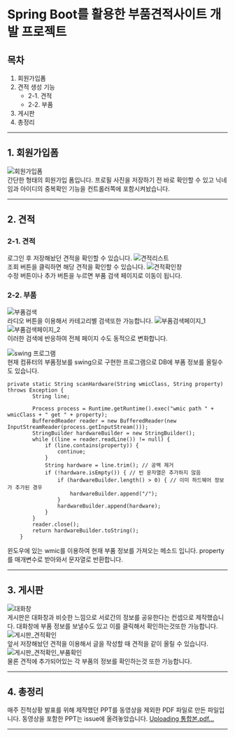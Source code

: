 # Spring Boot를 활용한 부품견적사이트 개발 프로젝트

## 목차<br>

1. 회원가입폼
2. 견적 생성 기능
   * 2-1. 견적
   * 2-2. 부품
3. 게시판
4. 총정리

---
 
## 1. 회원가입폼

![회원가입폼](https://github.com/FireChicks/PAB/assets/113798364/4e021f58-fc92-4893-9aa0-ff2db2fcbb76)<br>
간단한 형태의 회원가입 폼입니다. 프로필 사진을 저장하기 전 바로 확인할 수 있고 닉네임과 아이디의 중복확인 기능을 컨트롤러쪽에 포함시켜놨습니다.

---
 
## 2. 견적 
### 2-1. 견적
로그인 후 저장해놨던 견적을 확인할 수 있습니다.
![견적리스트](https://github.com/FireChicks/PAB/assets/113798364/6f6ced75-5ea7-4f81-8bc1-7bbbb97976ac)<br>
조회 버튼을 클릭하면 해당 견적을 확인할 수 있습니다.
![견적확인창](https://github.com/FireChicks/PAB/assets/113798364/3b19cf85-08ed-4dfa-a4e3-26960db1cf7a)<br>
수정 버튼이나 추가 버튼을 누르면 부품 검색 페이지로 이동이 됩니다.

### 2-2. 부품 
![부품검색](https://github.com/FireChicks/PAB/assets/113798364/5f1f36e0-1204-4cb4-882e-88b3970c5b8c)<br>
라디오 버튼을 이용해서 카테고리별 검색또한 가능합니다.
![부품검색페이지_1](https://github.com/FireChicks/PAB/assets/113798364/78c06c63-1c08-4d11-815e-b9fed140d5a6)![부품검색페이지_2](https://github.com/FireChicks/PAB/assets/113798364/b91bfd3d-a83c-41a0-832c-c56aadbf9e0e)<br>
이러한 검색에 반응하여 전체 페이지 수도 동적으로 변화합니다.

![swing 프로그램](https://github.com/FireChicks/PAB/assets/113798364/4a57cf36-ea5e-400c-913b-4aad2d8ecee2)<br>
현재 컴퓨터의 부품정보를 swing으로 구현한 프로그램으로 DB에 부품 정보를 올릴수도 있습니다.<br>

```
private static String scanHardware(String wmicClass, String property) throws Exception {
        String line;

        Process process = Runtime.getRuntime().exec("wmic path " + wmicClass + " get " + property);
        BufferedReader reader = new BufferedReader(new InputStreamReader(process.getInputStream()));
        StringBuilder hardwareBuilder = new StringBuilder();
        while ((line = reader.readLine()) != null) {
            if (line.contains(property)) {
                continue;
            }
            String hardware = line.trim(); // 공백 제거
            if (!hardware.isEmpty()) { // 빈 문자열은 추가하지 않음
                if (hardwareBuilder.length() > 0) { // 이미 하드웨어 정보가 추가된 경우
                    hardwareBuilder.append("/");
                }
                hardwareBuilder.append(hardware);
            }
        }
        reader.close();            
        return hardwareBuilder.toString();
    }
```
윈도우에 있는 wmic를 이용하여 현재 부품 정보를 가져오는 메소드 입니다. property를 매개변수로 받아와서 문자열로 반환합니다.

---
 
## 3. 게시판 
![대화창](https://github.com/FireChicks/PAB/assets/113798364/ea20c171-9c3f-4465-8019-d75970735440)<br>
게시판은 대화창과 비슷한 느낌으로 서로간의 정보를 공유한다는 컨셉으로 제작했습니다. 대화창에 부품 정보를 보낼수도 있고 이를 클릭해서 확인하는것또한 가능합니다.
![게시판_견적확인](https://github.com/FireChicks/PAB/assets/113798364/6d23dac5-af06-44d7-8980-571a5723336a)<br>
앞서 저장해놨던 견적을 이용해서 글을 작성할 때 견적을 같이 올릴 수 있습니다.
![게시판_견적확인_부품확인](https://github.com/FireChicks/PAB/assets/113798364/f24e9e50-feef-4abf-b7cc-fb9967fd3e07)<br>
물론 견적에 추가되어있는 각 부품의 정보를 확인하는것 또한 가능합니다. 
 
---

## 4. 총정리 
매주 진척상황 발표를 위해 제작했던 PPT를 동영상을 제외한 PDF 파일로 만든 파일입니다.
동영상을 포함한 PPT는 issue에 올려놓았습니다.
[Uploading 통합본.pdf…]()

---
